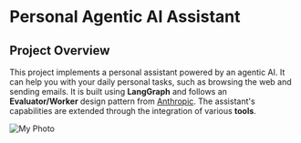 # Personal Agentic AI Assistant

## Project Overview
This project implements a personal assistant powered by an agentic AI. It can help you with your daily personal tasks, such as browsing the web and sending emails. It is built using **LangGraph** and follows an **Evaluator/Worker** design pattern from [Anthropic](https://www.anthropic.com/engineering/building-effective-agents). The assistant's capabilities are extended through the integration of various **tools**.

![My Photo](images/sidekick.jpg)

